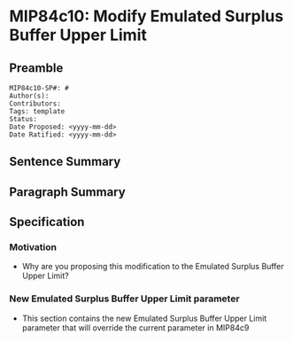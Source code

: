 # MIP84c10: Modify Emulated Surplus Buffer Upper Limit

## Preamble

```
MIP84c10-SP#: #
Author(s):
Contributors:
Tags: template
Status:
Date Proposed: <yyyy-mm-dd>
Date Ratified: <yyyy-mm-dd>
```

## Sentence Summary

## Paragraph Summary

## Specification

### Motivation

- Why are you proposing this modification to the Emulated Surplus Buffer Upper Limit?

### New Emulated Surplus Buffer Upper Limit parameter

- This section contains the new Emulated Surplus Buffer Upper Limit parameter that will override the current parameter in MIP84c9
